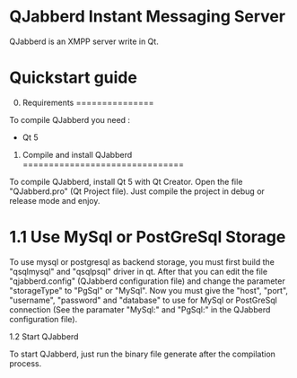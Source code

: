 QJabberd Instant Messaging Server
=================================

QJabberd is an XMPP server write in Qt.

Quickstart guide
=================

0. Requirements
===============

To compile QJabberd you need : 

- Qt 5

1. Compile and install QJabberd
===============================

To compile QJabberd, install Qt 5 with Qt Creator. Open the file "QJabberd.pro" (Qt Project file).
Just compile the project in debug or release mode and enjoy.

1.1 Use MySql or PostGreSql Storage
===================================

To use mysql or postgresql as backend storage, you must first build the "qsqlmysql" and "qsqlpsql" driver in qt.
After that you can edit the file "qjabberd.config" (QJabberd configuration file) and change the parameter "storageType" to "PgSql" or "MySql". Now you must give the "host", "port", "username", "password" and "database" to use for MySql or PostGreSql connection (See the paramater "MySql:" and "PgSql:" in the QJabberd configuration file).

1.2 Start QJabberd

To start QJabberd, just run the binary file generate after the compilation process.
